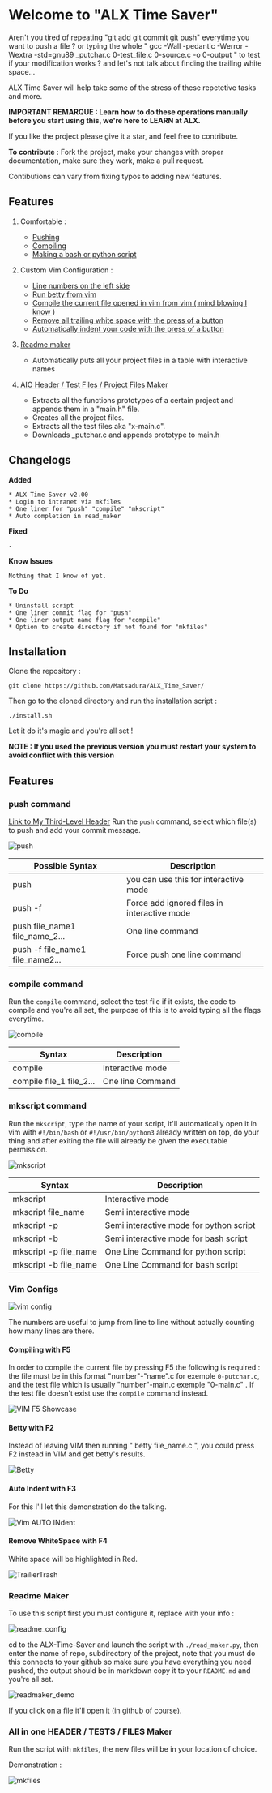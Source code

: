 # Welcome to "ALX Time Saver"

  Aren't you tired of repeating "git add git commit git push" everytime you want to push a file ? or typing the whole " gcc -Wall -pedantic -Werror -Wextra -std=gnu89 _putchar.c 0-test_file.c 0-source.c -o 0-output " to test if your modification works ? and let's not talk about finding the trailing white space...

ALX Time Saver will help take some of the stress of these repetetive tasks and more.

__IMPORTANT REMARQUE : Learn how to do these operations manually before you start using this, we're here to LEARN at ALX.__

If you like the project please give it a star, and feel free to contribute.

__To contribute__ : 
Fork the project, make your changes with proper documentation, make sure they work, make a pull request.

Contibutions can vary from fixing typos to adding new features.

## Features
1. Comfortable :
     * [Pushing](#push-command )
     * [Compiling](#compile-command)
     * [Making a bash or python script](#mkscript-command)

2. Custom Vim Configuration :
     * [Line numbers on the left side](#vim-configs)
     * [Run betty from vim](#betty-with-f2)
     * [Compile the current file opened in vim from vim ( mind blowing I know )](#compiling-with-f5)
     * [Remove all trailing white space with the press of a button](#remove-whitespace-with-f4)
     * [Automatically indent your code with the press of a button](#auto-indent-with-f3) 
 
3. [Readme maker](#readme-maker)
     * Automatically puts all your project files in a table with interactive names

4. [AIO Header / Test Files / Project Files Maker](#all-in-one-header-tests-files-maker)
     * Extracts all the functions prototypes of a certain project and appends them in a "main.h" file.
     * Creates all the project files.
     * Extracts all the test files aka "x-main.c".
     * Downloads _putchar.c and appends prototype to main.h
       
## Changelogs
__Added__
```
* ALX Time Saver v2.00
* Login to intranet via mkfiles
* One liner for "push" "compile" "mkscript"
* Auto completion in read_maker
```

__Fixed__
```
-
```

__Know Issues__
```
Nothing that I know of yet.
```

 __To Do__
 ```
 * Uninstall script
 * One liner commit flag for "push"
 * One liner output name flag for "compile"
 * Option to create directory if not found for "mkfiles"
```
## Installation 

Clone the repository : 
 
``` 
git clone https://github.com/Matsadura/ALX_Time_Saver/ 
```

Then go to the cloned directory and run the installation script :

```
./install.sh 
```

Let it do it's magic and you're all set !

__NOTE : If you used the previous version you must restart your system to avoid conflict with this version__ 

## Features 
### push command 
[Link to My Third-Level Header](#the-"push"-command )
Run the ``push`` command, select which file(s) to push and add your commit message.

![push](https://github.com/Matsadura/ALX_Time_Saver/assets/132571698/1788a9aa-ba23-4858-a14c-23a2c374c477)


| Possible Syntax | Description |
|-----------------|---------------|
|push|you can use this for interactive mode|
|push -f|Force add ignored files in interactive mode|
|push file_name1 file_name_2...|One line command|
|push -f file_name1 file_name2...|Force push one line command|

### compile command
Run the ``compile`` command, select the test file if it exists, the code to compile and you're all set, the purpose of this is to avoid typing all the flags everytime.

![compile](https://github.com/Matsadura/ALX_Time_Saver/assets/132571698/65957f8a-ea1d-449a-99a3-56b4821691b7)


|Syntax|Description|
|---|----|
|compile|Interactive mode|
|compile file_1 file_2...|One line Command|
### mkscript  command
Run the ``mkscript``, type the name of your script, it'll automatically open it in vim with ``#!/bin/bash`` or ``#!/usr/bin/python3`` already written on top, do your thing and after exiting the file will already be given the executable permission.

![mkscript](https://github.com/Matsadura/ALX_Time_Saver/assets/132571698/ca82fd75-dabc-4590-9e83-0f7d100dc0f5)


|Syntax|Description|
|---|----|
|mkscript|Interactive mode|
|mkscript file_name|Semi interactive mode|
|mkscript -p|Semi interactive mode for python script|
|mkscript -b|Semi interactive mode for bash script|
|mkscript -p file_name|One Line Command for python script|
|mkscript -b file_name|One Line Command for bash script|

### Vim Configs

![vim config](https://github.com/Matsadura/ALX_Time_Saver/assets/132571698/b438e9c2-2d0b-4e76-9a42-48f0bb11b40f)

The numbers are useful to jump from line to line without actually counting how many lines are there.
#### Compiling with F5
In order to compile the current file by pressing F5 the following is required :
the file must be in this format "number"-"name".c for exemple ``0-putchar.c``, and the test file which is usually "number"-main.c exemple "0-main.c" .
If the test file doesn't exist use the ``compile`` command instead.

![VIM F5 Showcase](https://github.com/Matsadura/ALX_Time_Saver/assets/132571698/46ecc108-9288-4f7f-a5b2-b5302f251348)


#### Betty with F2
Instead of leaving VIM then running " betty file_name.c ", you could press F2 instead in VIM and get betty's results. 

![Betty](https://github.com/Matsadura/ALX_Time_Saver/assets/132571698/ccb022bf-b0fa-4089-bfdb-2fa061632744)


#### Auto Indent with F3
For this I'll let this demonstration do the talking.

![Vim AUTO INdent](https://github.com/Matsadura/ALX_Time_Saver/assets/132571698/8320f485-856d-4e88-a0dc-c50446d79b9b)


#### Remove WhiteSpace with F4
White space will be highlighted in Red.

![TrailierTrash](https://github.com/Matsadura/ALX_Time_Saver/assets/132571698/474b5690-1ace-412c-8665-7ed248d5a2a0)


### Readme Maker
To use this script first you must configure it, replace with your info :

![readme_config](https://github.com/Matsadura/ALX_Time_Saver/assets/132571698/15fec8b3-bee9-4e99-9de6-21afea2d5720)

cd to the ALX-Time-Saver and launch the script with ``./read_maker.py``, then enter the name of repo, subdirectory of the project, note that you must do this connects to your github so make sure you have everything you need pushed, the output should be in markdown copy it to your ``README.md`` and you're all set.

![readmaker_demo](https://github.com/Matsadura/ALX_Time_Saver/assets/132571698/6414f3c2-4133-42fb-add0-2439154f1071)


If you click on a file it'll open it (in github of course).

### All in one HEADER / TESTS / FILES Maker

Run the script with ``mkfiles``, the new files will be in your location of choice.

Demonstration : 

![mkfiles](https://github.com/Matsadura/ALX_Time_Saver/assets/132571698/5b9be194-cf14-45a7-9cb8-8fce28696aac)

